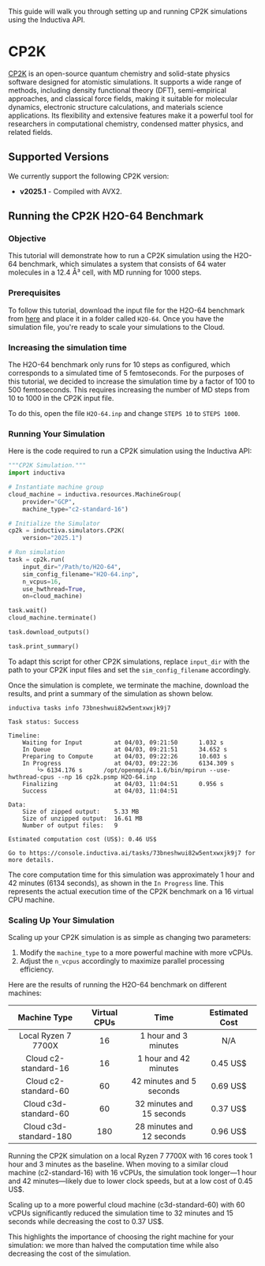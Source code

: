 This guide will walk you through setting up and running CP2K simulations using the Inductiva API.


# CP2K

[CP2K](https://www.cp2k.org/) is an open-source quantum chemistry and
solid-state physics software designed for atomistic simulations. It supports a
wide range of methods, including density functional theory (DFT), semi-empirical
approaches, and classical force fields, making it suitable for molecular
dynamics, electronic structure calculations, and materials science applications.
Its flexibility and extensive features make it a powerful tool for researchers
in computational chemistry, condensed matter physics, and related fields.

## Supported Versions
We currently support the following CP2K version:
- **v2025.1** - Compiled with AVX2.

## Running the CP2K H2O-64 Benchmark

### Objective

This tutorial will demonstrate how to run a CP2K simulation using the H2O-64
benchmark, which simulates a system that consists of 64 water molecules in a
12.4 Å³ cell, with MD running for 1000 steps.

### Prerequisites  

To follow this tutorial, download the input file for the H2O-64 benchmark from
[here](https://github.com/cp2k/cp2k/blob/master/benchmarks/QS/H2O-64.inp) and
place it in a folder called `H2O-64`. Once you have the simulation file, you're
ready to scale your simulations to the Cloud.

### Increasing the simulation time

The H2O-64 benchmark only runs for 10 steps as configured, which corresponds to
a simulated time of 5 femtoseconds. For the purposes of this tutorial, we
decided to increase the simulation time by a factor of 100 to 500 femtoseconds.
This requires increasing the number of MD steps from 10 to 1000 in the CP2K
input file.

To do this, open the file `H2O-64.inp` and change `STEPS 10` to `STEPS 1000`.

### Running Your Simulation

Here is the code required to run a CP2K simulation using the Inductiva API:

```python
"""CP2K Simulation."""
import inductiva

# Instantiate machine group
cloud_machine = inductiva.resources.MachineGroup( 
    provider="GCP",
    machine_type="c2-standard-16")

# Initialize the Simulator
cp2k = inductiva.simulators.CP2K( 
    version="2025.1")

# Run simulation
task = cp2k.run( 
    input_dir="/Path/to/H2O-64",
    sim_config_filename="H2O-64.inp",
    n_vcpus=16,
    use_hwthread=True,
    on=cloud_machine)

task.wait()
cloud_machine.terminate()

task.download_outputs()

task.print_summary()
```

To adapt this script for other CP2K simulations, replace `input_dir` with the
path to your CP2K input files and set the `sim_config_filename` accordingly.

Once the simulation is complete, we terminate the machine, download the results,
and print a summary of the simulation as shown below.

```
inductiva tasks info 73bneshwui82w5entxwxjk9j7

Task status: Success

Timeline:
	Waiting for Input         at 04/03, 09:21:50      1.032 s
	In Queue                  at 04/03, 09:21:51      34.652 s
	Preparing to Compute      at 04/03, 09:22:26      10.603 s
	In Progress               at 04/03, 09:22:36      6134.309 s
		└> 6134.176 s      /opt/openmpi/4.1.6/bin/mpirun --use-hwthread-cpus --np 16 cp2k.psmp H2O-64.inp
	Finalizing                at 04/03, 11:04:51      0.956 s
	Success                   at 04/03, 11:04:51      

Data:
	Size of zipped output:    5.33 MB
	Size of unzipped output:  16.61 MB
	Number of output files:   9

Estimated computation cost (US$): 0.46 US$

Go to https://console.inductiva.ai/tasks/73bneshwui82w5entxwxjk9j7 for more details.
```

The core computation time for this simulation was approximately 1 hour and 42
minutes (6134 seconds), as shown in the `In Progress` line. This represents the
actual execution time of the CP2K benchmark on a 16 virtual CPU machine.

### Scaling Up Your Simulation  

Scaling up your CP2K simulation is as simple as changing two parameters:

1. Modify the `machine_type` to a more powerful machine with more vCPUs.
2. Adjust the `n_vcpus` accordingly to maximize parallel processing efficiency.

Here are the results of running the H2O-64 benchmark on different machines:

|  Machine Type  | Virtual CPUs |     Time     | Estimated Cost |
|:--------------:|:------------:|:------------:|:--------------:|
|  Local Ryzen 7 7700X |      16      | 1 hour and 3 minutes       | N/A       |
|  Cloud c2-standard-16      |      16      | 1 hour and 42 minutes      | 0.45 US$   |
|  Cloud c2-standard-60      |      60      | 42 minutes and 5 seconds   | 0.69 US$   |
|  Cloud c3d-standard-60      |      60      | 32 minutes and 15 seconds   | 0.37 US$   |
|  Cloud c3d-standard-180      |      180      | 28 minutes and 12 seconds   | 0.96 US$   |

Running the CP2K simulation on a local Ryzen 7 7700X with 16 cores took 1 hour
and 3 minutes as the baseline. When moving to a similar cloud machine
(c2-standard-16) with 16 vCPUs, the simulation took longer—1 hour and 42
minutes—likely due to lower clock speeds, but at a low cost of 0.45 US$.  

Scaling up to a more powerful cloud machine (c3d-standard-60) with 60 vCPUs
significantly reduced the simulation time to 32 minutes and 15 seconds while
decreasing the cost to 0.37 US$.

This highlights the importance of choosing the right machine for your simulation:
we more than halved the computation time while also decreasing the cost of the simulation.
